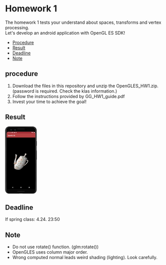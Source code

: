 # Homework 1
The homework 1 tests your understand about spaces, transforms and vertex processing.  
Let's develop an android application with OpenGL ES SDK!

* [Procedure](#procedure)
* [Result](#result)
* [Deadline](#deadline)
* [Note](#note)


## procedure
1. Download the files in this repository and unzip the OpenGLES_HW1.zip. (password is required. Check the klas information.)
2. Follow the instructions provided by GG_HW1_guide.pdf
3. Invest your time to achieve the goal!

## Result
![](img/result.gif)

## Deadline
If spring class: 4.24. 23:50

## Note
* Do not use rotate() function. (glm:rotate()) 
* OpenGLES uses column major order. 
* Wrong computed normal leads weird shading (lighting). Look carefully. 
